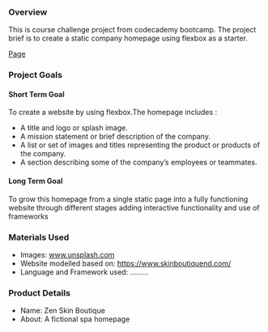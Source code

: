 ### Overview
This is course challenge project from codecademy bootcamp. The project brief is to create a static company homepage using flexbox as a starter.

[Page](https://happyfruitninja.github.io/codecademy_ChallengeProject_CompanyHomePageWithFlexbox/)

### Project Goals
#### Short Term Goal
To create a website by using flexbox.The homepage includes :
   - A title and logo or splash image.
   - A mission statement or brief description of the company.
   - A list or set of images and titles representing the product or products of the company.
   - A section describing some of the company’s employees or teammates.

#### Long Term Goal
To grow this homepage from a single static page into a fully functioning website through different stages adding interactive functionality and use of frameworks

### Materials Used
   - Images: www.unsplash.com
   - Website modelled based on: https://www.skinboutiquend.com/
   - Language and Framework used: .........

### Product Details
   - Name: Zen Skin Boutique
   - About: A fictional spa homepage
